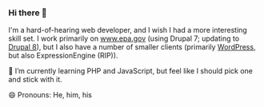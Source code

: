### Hi there 👋

I'm a hard-of-hearing web developer, and I wish I had a more interesting skill set. I work primarily on www.epa.gov (using Drupal 7; updating to [Drupal 8](https://www.drupal.org/8)), but I also have a number of smaller clients (primarily [WordPress](https://wordpress.org), but also ExpressionEngine (RIP)).

🌱 I’m currently learning PHP and JavaScript, but feel like I should pick one and stick with it. 

😄 Pronouns: He, him, his
